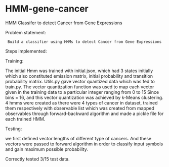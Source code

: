 # HMM-gene-cancer
HMM Classifer to detect Cancer from Gene Expressions

Problem statement:

     Build a classifier using HMMs to detect Cancer from Gene Expressions


Steps implemented:

Training:

The initial Hmm was trained with initial.json, which had 3 states initially which also constituted emission matrix, initial probability and transition probability matrix. Utils.py gave vector quantized data which was fed to train.py. The vector quantization function was used to map each vector given in the training data to a particular integer ranging from 0 to 15 Since bins = 16, and this vector quantization was achieved by k-Means clustering. 4 hmms were created as there were 4 types of cancer in dataset, trained them respectively with observable list which was created from mapped observables through forward-backward algorithm and made a pickle file for each trained HMM.

Testing:

we first defined vector lengths of different type of cancers. And these vectors were passed to forward algorithm in order to classify input symbols and gain maximum possible probability.


Correctly tested 3/15 test data.
